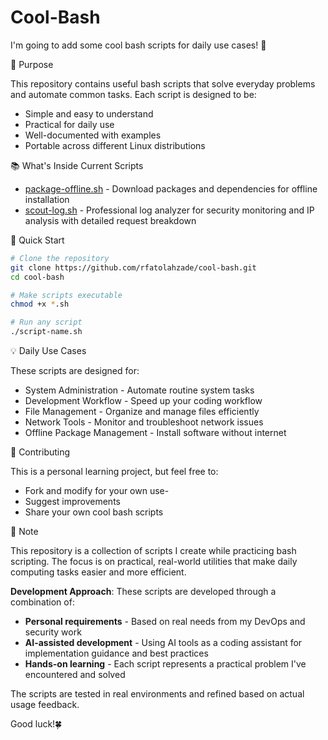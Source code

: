# Cool-Bash

I'm going to add some cool bash scripts for daily use cases! 🚀 

🎯 Purpose

This repository contains useful bash scripts that solve everyday problems and automate common tasks. Each script is designed to be: 

   - Simple and easy to understand
   - Practical for daily use
   - Well-documented with examples
   - Portable across different Linux distributions
     

📚 What's Inside 
Current Scripts 
  - [package-offline.sh](../master/package-offline.sh) - Download packages and dependencies for offline installation
  - [scout-log.sh](../master/log-scout/scout-log.sh) - Professional log analyzer for security monitoring and IP analysis with detailed request breakdown



🚀 Quick Start

```bash
# Clone the repository
git clone https://github.com/rfatolahzade/cool-bash.git
cd cool-bash

# Make scripts executable
chmod +x *.sh

# Run any script
./script-name.sh

```


💡 Daily Use Cases 

These scripts are designed for: 

 - System Administration - Automate routine system tasks
 - Development Workflow - Speed up your coding workflow  
 - File Management - Organize and manage files efficiently
 - Network Tools - Monitor and troubleshoot network issues
 - Offline Package Management - Install software without internet
     

🤝 Contributing 

This is a personal learning project, but feel free to: 

 - Fork and modify for your own use-
 - Suggest improvements
 - Share your own cool bash scripts

     
📝 Note

This repository is a collection of scripts I create while practicing bash scripting. The focus is on practical, real-world utilities that make daily computing tasks easier and more efficient.

**Development Approach**: These scripts are developed through a combination of:
- **Personal requirements** - Based on real needs from my DevOps and security work
- **AI-assisted development** - Using AI tools as a coding assistant for implementation guidance and best practices
- **Hands-on learning** - Each script represents a practical problem I've encountered and solved

The scripts are tested in real environments and refined based on actual usage feedback.

Good luck!🍀
